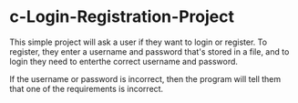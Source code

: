 # c-Login-Registration-Project

This simple project will ask a user if they want to login or register. To register, they enter a username and password that's stored in a file, and to login they need to enterthe correct username and password.

If the username or password is incorrect, then the program will tell them that one of the requirements is incorrect.
